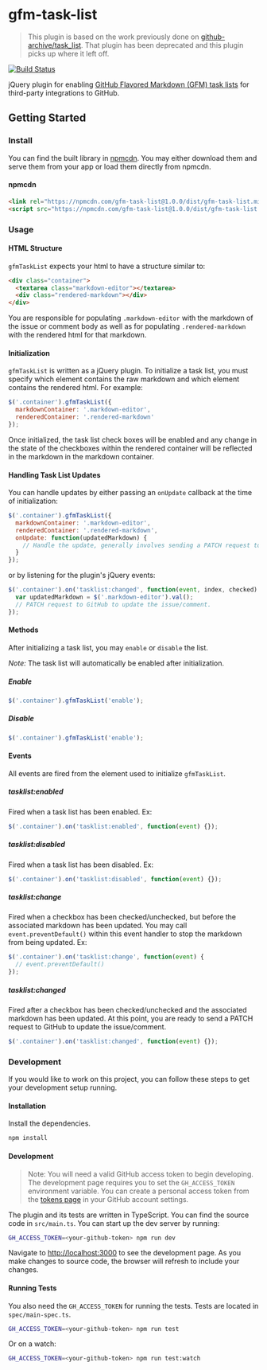 # gfm-task-list
> This plugin is based on the work previously done on [github-archive/task_list](https://github.com/github-archive/task_list). That plugin has been deprecated and this plugin picks up where it left off.

[![Build Status](https://travis-ci.org/waffleio/gfm-task-list.svg?branch=master)](https://travis-ci.org/waffleio/gfm-task-list)

jQuery plugin for enabling [GitHub Flavored Markdown (GFM) task lists](https://github.com/blog/1375-task-lists-in-gfm-issues-pulls-comments) for third-party integrations to GitHub.

## Getting Started
### Install
You can find the built library in [npmcdn](https://npmcdn.com). You may either download them and serve them from your app or load them directly from npmcdn.
#### npmcdn
```html
<link rel="https://npmcdn.com/gfm-task-list@1.0.0/dist/gfm-task-list.min.css"></link>
<script src="https://npmcdn.com/gfm-task-list@1.0.0/dist/gfm-task-list.min.js"></script>
```

### Usage
#### HTML Structure
`gfmTaskList` expects your html to have a structure similar to:
```html
<div class="container">
  <textarea class="markdown-editor"></textarea>
  <div class="rendered-markdown"></div>
</div>
```
You are responsible for populating `.markdown-editor` with the markdown of the issue or comment body as well as for populating `.rendered-markdown` with the rendered html for that markdown.

#### Initialization
`gfmTaskList` is written as a jQuery plugin. To initialize a task list, you must specify which element contains the raw markdown and which element contains the rendered html. For example:
```javascript
$('.container').gfmTaskList({
  markdownContainer: '.markdown-editor',
  renderedContainer: '.rendered-markdown'
});
```
Once initialized, the task list check boxes will be enabled and any change in the state of the checkboxes within the rendered container will be reflected in the markdown in the markdown container.
#### Handling Task List Updates
You can handle updates by either passing an `onUpdate` callback at the time of initialization:
```javascript
$('.container').gfmTaskList({
  markdownContainer: '.markdown-editor',
  renderedContainer: '.rendered-markdown',
  onUpdate: function(updatedMarkdown) {
    // Handle the update, generally involves sending a PATCH request to GitHub to update the issue/comment.
  }
});
```
or by listening for the plugin's jQuery events:
```javascript
$('.container').on('tasklist:changed', function(event, index, checked) {
  var updatedMarkdown = $('.markdown-editor').val();
  // PATCH request to GitHub to update the issue/comment.
});
```

#### Methods
After initializing a task list, you may `enable` or `disable` the list.

*Note:* The task list will automatically be enabled after initialization.
##### Enable
```javascript
$('.container').gfmTaskList('enable');
```
##### Disable
```javascript
$('.container').gfmTaskList('enable');
```

#### Events
All events are fired from the element used to initialize `gfmTaskList`.
##### tasklist:enabled
Fired when a task list has been enabled. Ex:
```javascript
$('.container').on('tasklist:enabled', function(event) {});
```
##### tasklist:disabled
Fired when a task list has been disabled. Ex:
```javascript
$('.container').on('tasklist:disabled', function(event) {});
```
##### tasklist:change
Fired when a checkbox has been checked/unchecked, but before the associated markdown has been updated. You may call `event.preventDefault()` within this event handler to stop the markdown from being updated. Ex:
```javascript
$('.container').on('tasklist:change', function(event) {
  // event.preventDefault()
});
```
##### tasklist:changed
Fired after a checkbox has been checked/unchecked and the associated markdown has been updated. At this point, you are ready to send a PATCH request to GitHub to update the issue/comment.
```javascript
$('.container').on('tasklist:changed', function(event) {});
```


### Development

If you would like to work on this project, you can follow these steps to get your development setup running.

#### Installation

Install the dependencies.

```bash
npm install
```

#### Development

> Note: You will need a valid GitHub access token to begin developing. The development page requires you to set the `GH_ACCESS_TOKEN` environment variable. You can create a personal access token from the [tokens page](https://github.com/settings/tokens) in your GitHub account settings.

The plugin and its tests are written in TypeScript. You can find the source code in `src/main.ts`. You can start up the dev server by running:

```bash
GH_ACCESS_TOKEN=<your-github-token> npm run dev
```

Navigate to [http://localhost:3000](http://localhost:3000) to see the development page. As you make changes to source code, the browser will refresh to include your changes.

#### Running Tests

You also need the `GH_ACCESS_TOKEN` for running the tests. Tests are located in `spec/main-spec.ts`.

```bash
GH_ACCESS_TOKEN=<your-github-token> npm run test
```

Or on a watch:

```bash
GH_ACCESS_TOKEN=<your-github-token> npm run test:watch
```
